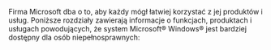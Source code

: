 Firma Microsoft dba o to, aby każdy mógł łatwiej korzystać z jej produktów i usług. Poniższe rozdziały zawierają informacje o funkcjach, produktach i usługach powodujących, że system Microsoft® Windows® jest bardziej dostępny dla osób niepełnosprawnych:

<!--HONumber=Oct16_HO1-->


